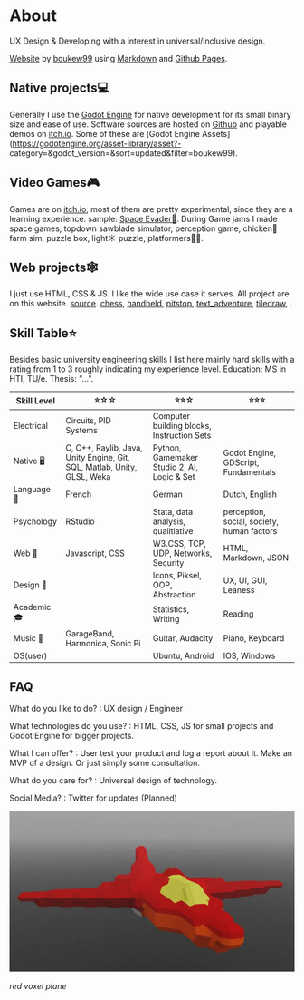 # About
UX Design & Developing with a interest in universal/inclusive design.

[Website](https://boukew99.github.io/) by [boukew99](https://github.com/boukew99) using [Markdown](https://docs.github.com/en/get-started/writing-on-github/getting-started-with-writing-and-formatting-on-github/about-writing-and-formatting-on-github) and [Github Pages](https://docs.github.com/en/pages).

## Native projects💻
Generally I use the [Godot Engine](https://godotengine.org) for native development for its small binary size and ease of use. Software sources are hosted on [Github](https://github.com/boukew99) and playable demos on [itch.io](https://howyoudoing.itch.io/). Some of these are [Godot Engine Assets](https://godotengine.org/asset-library/asset?- category=&godot_version=&sort=updated&filter=boukew99).


## Video Games🎮  
Games are on [itch.io](https://howyoudoing.itch.io/), most of them are pretty experimental, since they are a learning experience. sample: [Space Evader👾](https://itch.io/embed-upload/2869595?color=ebdf64).
During Game jams I made space games, topdown sawblade simulator, perception game, chicken🐔 farm sim, puzzle box, light☀️ puzzle, platformers🤸‍♀️.


## Web projects🕸️
I just use HTML, CSS & JS. I like the wide use case it serves. All project are on this website. [source](https://github.com/boukew99/boukew99.github.io). [chess](/chess), [handheld](/handheld), [pitstop](/pitstop), [text_adventure](/text_adventure), [tiledraw](/tiledraw), .


## Skill Table⭐
Besides basic university engineering skills I list here mainly hard skills with a rating from 1 to 3 roughly indicating my experience level. 
Education:	MS in HTI, TU/e. Thesis: "...".

Skill Level | ⭐☆☆ | ⭐⭐☆ | ⭐⭐⭐
---   | ---    | ---      | --- 
Electrical | Circuits, PID Systems| Computer building blocks, Instruction Sets | 
Native 🖥️ | C, C++, Raylib, Java, Unity Engine, Git, SQL, Matlab, Unity, GLSL, Weka | Python, Gamemaker Studio 2, AI, Logic & Set  | Godot Engine, GDScript, Fundamentals
Language 💬 | French | German |Dutch, English 
Psychology | RStudio | Stata, data analysis, qualitiative | perception, social, society, human factors
Web 📱  | Javascript, CSS | W3.CSS, TCP, UDP, Networks, Security | HTML, Markdown, JSON 
Design 🌻 | | Icons, Piksel, OOP, Abstraction | UX, UI, GUI, Leaness
Academic 🎓 | |Statistics, Writing | Reading
Music 🎹 | GarageBand, Harmonica, Sonic Pi | Guitar, Audacity | Piano, Keyboard
OS(user) | | Ubuntu, Android | IOS, Windows

## FAQ
What do you like to do?
: UX design / Engineer

What technologies do you use?
: HTML, CSS, JS for small projects and Godot Engine for bigger projects.

What I can offer?
: User test your product and log a report about it. Make an MVP of a design. Or just simply some consultation.

What do you care for?
: Universal design of technology. 

Social Media?
: Twitter for updates (Planned)

![red voxel plane](preview.webp)

*red voxel plane*


